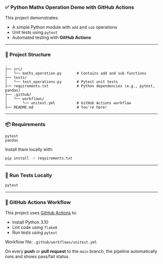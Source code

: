 ### ✅ Python Maths Operation Demo with GitHub Actions

This project demonstrates:

* A simple Python module with `add` and `sub` operations
* Unit tests using `pytest`
* Automated testing with **GitHub Actions**

---

### 📁 Project Structure

```
.
├── src/
│   └── maths_operation.py       # Contains add and sub functions
├── tests/
│   └── test_operations.py       # Pytest unit tests
├── requirements.txt             # Python dependencies (e.g., pytest, pandas)
├── .github/
│   └── workflows/
│       └── unitest.yml          # GitHub Actions workflow
├── README.md                    # You're here!
```

---

### 📦 Requirements

```
pytest
pandas
```

Install them locally with:

```bash
pip install -r requirements.txt
```

---

### 🚀 Run Tests Locally

```bash
pytest
```

---

### 🤖 GitHub Actions Workflow

This project uses [GitHub Actions](https://github.com/features/actions) to:

* Install Python 3.10
* Lint code using `flake8`
* Run tests using `pytest`

Workflow file: `.github/workflows/unitest.yml`

On every **push** or **pull request** to the `main` branch, the pipeline automatically runs and shows pass/fail status.
